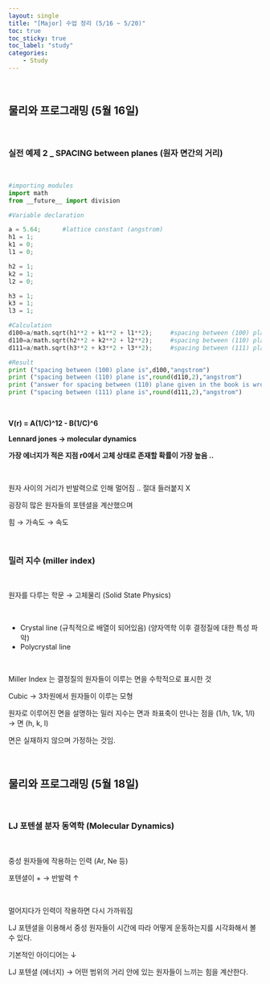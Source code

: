 ```yaml
---
layout: single
title: "[Major] 수업 정리 (5/16 ~ 5/20)"
toc: true
toc_sticky: true
toc_label: "study"
categories:
    - Study
---
```


<br>

## 물리와 프로그래밍 (5월 16일)

<br>

### 실전 예제 2 _ SPACING between planes (원자 면간의 거리)

<br>

```py
#importing modules
import math
from __future__ import division

#Variable declaration

a = 5.64;      #lattice constant (angstrom)
h1 = 1;
k1 = 0;
l1 = 0;

h2 = 1;
k2 = 1;
l2 = 0;

h3 = 1;
k3 = 1;
l3 = 1;

#Calculation
d100=a/math.sqrt(h1**2 + k1**2 + l1**2);     #spacing between (100) plane
d110=a/math.sqrt(h2**2 + k2**2 + l2**2);     #spacing between (110) plane
d111=a/math.sqrt(h3**2 + k3**2 + l3**2);     #spacing between (111) plane

#Result
print ("spacing between (100) plane is",d100,"angstrom")
print ("spacing between (110) plane is",round(d110,2),"angstrom")
print ("answer for spacing between (110) plane given in the book is wrong")
print ("spacing between (111) plane is",round(d111,2),"angstrom")
```

<br>

**V(r) = A(1/C)^12 - B(1/C)^6**

**Lennard jones &rarr; molecular dynamics**

**가장 에너지가 적은 지점 r0에서 고체 상태로 존재할 확률이 가장 높음 ..**

<br>

원자 사이의 거리가 반발력으로 인해 멀어짐 .. 절대 들러붙지 X 

굉장히 많은 원자들의 포텐셜을 계산했으며

힘 &rarr; 가속도 &rarr; 속도

<br>

### 밀러 지수 (miller index)

<br>

원자를 다루는 학문 &rarr; 고체물리 (Solid State Physics)

<br>

- Crystal line (규칙적으로 배열이 되어있음) (양자역학 이후 결정질에 대한 특성 파악)
- Polycrystal line

<br>

Miller Index 는 결정질의 원자들이 이루는 면을 수학적으로 표시한 것

Cubic &rarr; 3차원에서 원자들이 이루는 모형

원자로 이루어진 면을 설명하는 밀러 지수는 면과 좌표축이 만나는 점을 (1/h, 1/k, 1/l) &rarr; 면 (h, k, l)

면은 실재하지 않으며 가정하는 것임.

<br>

## 물리와 프로그래밍 (5월 18일)

<br>

### LJ 포텐셜 분자 동역학 (Molecular Dynamics)

<br>

중성 원자들에 작용하는 인력 (Ar, Ne 등) 

포텐셜이 + &rarr; 반발력 &uarr; 

<br>

멀어지다가 인력이 작용하면 다시 가까워짐

LJ 포텐셜을 이용해서 중성 원자들이 시간에 따라 어떻게 운동하는지를 시각화해서 볼 수 있다.

기본적인 아이디어는 &darr;

LJ 포텐셜 (에너지) &rarr; 어떤 범위의 거리 안에 있는 원자들이 느끼는 힘을 계산한다.

<br>





